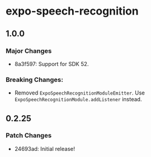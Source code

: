# expo-speech-recognition

## 1.0.0

### Major Changes

- 8a3f597: Support for SDK 52.

### Breaking Changes:

- Removed `ExpoSpeechRecognitionModuleEmitter`. Use `ExpoSpeechRecognitionModule.addListener` instead.

## 0.2.25

### Patch Changes

- 24693ad: Initial release!
